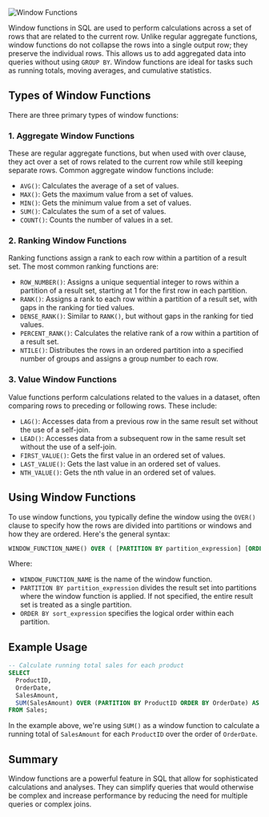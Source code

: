 <!-- # SQL Window Functions -->

![Window Functions](https://cdn.sanity.io/images/oaglaatp/production/e0d2b575fa404eec7c9bedcae9c3818261ffe1ab-1200x800.png?w=1200&h=800&auto=format)

Window functions in SQL are used to perform calculations across a set of rows that are related to the current row. Unlike regular aggregate functions, window functions do not collapse the rows into a single output row; they preserve the individual rows. This allows us to add aggregated data into queries without using `GROUP BY`. Window functions are ideal for tasks such as running totals, moving averages, and cumulative statistics.

## Types of Window Functions

There are three primary types of window functions:

### 1. Aggregate Window Functions

These are regular aggregate functions, but when used with over clause, they act over a set of rows related to the current row while still keeping separate rows. Common aggregate window functions include:
- `AVG()`: Calculates the average of a set of values.
- `MAX()`: Gets the maximum value from a set of values.
- `MIN()`: Gets the minimum value from a set of values.
- `SUM()`: Calculates the sum of a set of values.
- `COUNT()`: Counts the number of values in a set.

### 2. Ranking Window Functions

Ranking functions assign a rank to each row within a partition of a result set. The most common ranking functions are:
- `ROW_NUMBER()`: Assigns a unique sequential integer to rows within a partition of a result set, starting at 1 for the first row in each partition.
- `RANK()`: Assigns a rank to each row within a partition of a result set, with gaps in the ranking for tied values.
- `DENSE_RANK()`: Similar to `RANK()`, but without gaps in the ranking for tied values.
- `PERCENT_RANK()`: Calculates the relative rank of a row within a partition of a result set.
- `NTILE()`: Distributes the rows in an ordered partition into a specified number of groups and assigns a group number to each row.

### 3. Value Window Functions

Value functions perform calculations related to the values in a dataset, often comparing rows to preceding or following rows. These include:
- `LAG()`: Accesses data from a previous row in the same result set without the use of a self-join.
- `LEAD()`: Accesses data from a subsequent row in the same result set without the use of a self-join.
- `FIRST_VALUE()`: Gets the first value in an ordered set of values.
- `LAST_VALUE()`: Gets the last value in an ordered set of values.
- `NTH_VALUE()`: Gets the nth value in an ordered set of values.

## Using Window Functions

To use window functions, you typically define the window using the `OVER()` clause to specify how the rows are divided into partitions or windows and how they are ordered. Here's the general syntax:

```sql
WINDOW_FUNCTION_NAME() OVER ( [PARTITION BY partition_expression] [ORDER BY sort_expression [ASC|DESC]] )
```

Where:
- `WINDOW_FUNCTION_NAME` is the name of the window function.
- `PARTITION BY partition_expression` divides the result set into partitions where the window function is applied. If not specified, the entire result set is treated as a single partition.
- `ORDER BY sort_expression` specifies the logical order within each partition.

## Example Usage

```sql
-- Calculate running total sales for each product
SELECT 
  ProductID,
  OrderDate,
  SalesAmount,
  SUM(SalesAmount) OVER (PARTITION BY ProductID ORDER BY OrderDate) AS RunningTotal
FROM Sales;
```

In the example above, we're using `SUM()` as a window function to calculate a running total of `SalesAmount` for each `ProductID` over the order of `OrderDate`.

## Summary

Window functions are a powerful feature in SQL that allow for sophisticated calculations and analyses. They can simplify queries that would otherwise be complex and increase performance by reducing the need for multiple queries or complex joins.
